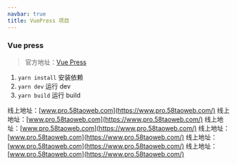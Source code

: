 ```yaml
---
navbar: true
title: VuePress 项目
---
```



### Vue press

> 官方地址：[Vue Press](https://vuepress.vuejs.org/zh/guide/)

1. `yarn install` 安装依赖
2. `yarn dev` 运行 dev
2. `yarn build` 运行 build

线上地址：[www.pro.58taoweb.com](https://www.pro.58taoweb.com/)
线上地址：[www.pro.58taoweb.com](https://www.pro.58taoweb.com/)
线上地址：[www.pro.58taoweb.com](https://www.pro.58taoweb.com/)
线上地址：[www.pro.58taoweb.com](https://www.pro.58taoweb.com/)
线上地址：[www.pro.58taoweb.com](https://www.pro.58taoweb.com/)
线上地址：[www.pro.58taoweb.com](https://www.pro.58taoweb.com/)
